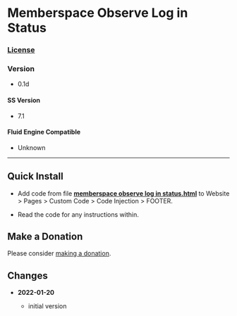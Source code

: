 # Memberspace Observe Log in Status

### [License][99]

### Version

  * 0.1d

#### SS Version

  * 7.1

#### Fluid Engine Compatible

  * Unknown

---

## Quick Install

* Add code from file
  **[memberspace observe log in status.html](memberspace%20observe%20log%20in%20status.html#L1)**
  to Website > Pages > Custom Code > Code Injection > FOOTER.
  
* Read the code for any instructions within.

## Make a Donation

Please consider
[making a donation](https://github.com/tomsWebConsulting/twcsl#make-a-donation).

## Changes

<!-- * **2021-08-02**

  * fix minor documentation issues
  * bumped version to 0.1d1
  -->
* **2022-01-20**

  * initial version

[99]: https://github.com/tomsWebConsulting/twcsl/blob/main/LICENSE.txt#L1
